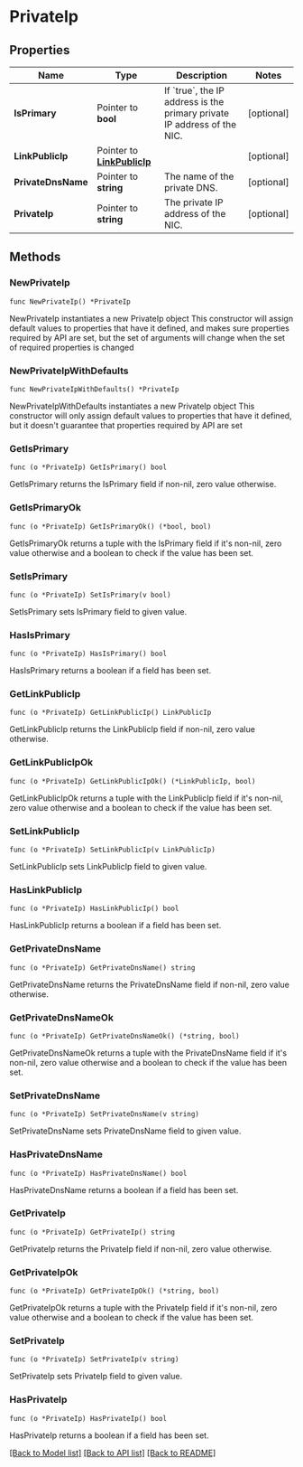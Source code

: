 # PrivateIp

## Properties

Name | Type | Description | Notes
------------ | ------------- | ------------- | -------------
**IsPrimary** | Pointer to **bool** | If &#x60;true&#x60;, the IP address is the primary private IP address of the NIC. | [optional] 
**LinkPublicIp** | Pointer to [**LinkPublicIp**](LinkPublicIp.md) |  | [optional] 
**PrivateDnsName** | Pointer to **string** | The name of the private DNS. | [optional] 
**PrivateIp** | Pointer to **string** | The private IP address of the NIC. | [optional] 

## Methods

### NewPrivateIp

`func NewPrivateIp() *PrivateIp`

NewPrivateIp instantiates a new PrivateIp object
This constructor will assign default values to properties that have it defined,
and makes sure properties required by API are set, but the set of arguments
will change when the set of required properties is changed

### NewPrivateIpWithDefaults

`func NewPrivateIpWithDefaults() *PrivateIp`

NewPrivateIpWithDefaults instantiates a new PrivateIp object
This constructor will only assign default values to properties that have it defined,
but it doesn't guarantee that properties required by API are set

### GetIsPrimary

`func (o *PrivateIp) GetIsPrimary() bool`

GetIsPrimary returns the IsPrimary field if non-nil, zero value otherwise.

### GetIsPrimaryOk

`func (o *PrivateIp) GetIsPrimaryOk() (*bool, bool)`

GetIsPrimaryOk returns a tuple with the IsPrimary field if it's non-nil, zero value otherwise
and a boolean to check if the value has been set.

### SetIsPrimary

`func (o *PrivateIp) SetIsPrimary(v bool)`

SetIsPrimary sets IsPrimary field to given value.

### HasIsPrimary

`func (o *PrivateIp) HasIsPrimary() bool`

HasIsPrimary returns a boolean if a field has been set.

### GetLinkPublicIp

`func (o *PrivateIp) GetLinkPublicIp() LinkPublicIp`

GetLinkPublicIp returns the LinkPublicIp field if non-nil, zero value otherwise.

### GetLinkPublicIpOk

`func (o *PrivateIp) GetLinkPublicIpOk() (*LinkPublicIp, bool)`

GetLinkPublicIpOk returns a tuple with the LinkPublicIp field if it's non-nil, zero value otherwise
and a boolean to check if the value has been set.

### SetLinkPublicIp

`func (o *PrivateIp) SetLinkPublicIp(v LinkPublicIp)`

SetLinkPublicIp sets LinkPublicIp field to given value.

### HasLinkPublicIp

`func (o *PrivateIp) HasLinkPublicIp() bool`

HasLinkPublicIp returns a boolean if a field has been set.

### GetPrivateDnsName

`func (o *PrivateIp) GetPrivateDnsName() string`

GetPrivateDnsName returns the PrivateDnsName field if non-nil, zero value otherwise.

### GetPrivateDnsNameOk

`func (o *PrivateIp) GetPrivateDnsNameOk() (*string, bool)`

GetPrivateDnsNameOk returns a tuple with the PrivateDnsName field if it's non-nil, zero value otherwise
and a boolean to check if the value has been set.

### SetPrivateDnsName

`func (o *PrivateIp) SetPrivateDnsName(v string)`

SetPrivateDnsName sets PrivateDnsName field to given value.

### HasPrivateDnsName

`func (o *PrivateIp) HasPrivateDnsName() bool`

HasPrivateDnsName returns a boolean if a field has been set.

### GetPrivateIp

`func (o *PrivateIp) GetPrivateIp() string`

GetPrivateIp returns the PrivateIp field if non-nil, zero value otherwise.

### GetPrivateIpOk

`func (o *PrivateIp) GetPrivateIpOk() (*string, bool)`

GetPrivateIpOk returns a tuple with the PrivateIp field if it's non-nil, zero value otherwise
and a boolean to check if the value has been set.

### SetPrivateIp

`func (o *PrivateIp) SetPrivateIp(v string)`

SetPrivateIp sets PrivateIp field to given value.

### HasPrivateIp

`func (o *PrivateIp) HasPrivateIp() bool`

HasPrivateIp returns a boolean if a field has been set.


[[Back to Model list]](../README.md#documentation-for-models) [[Back to API list]](../README.md#documentation-for-api-endpoints) [[Back to README]](../README.md)


